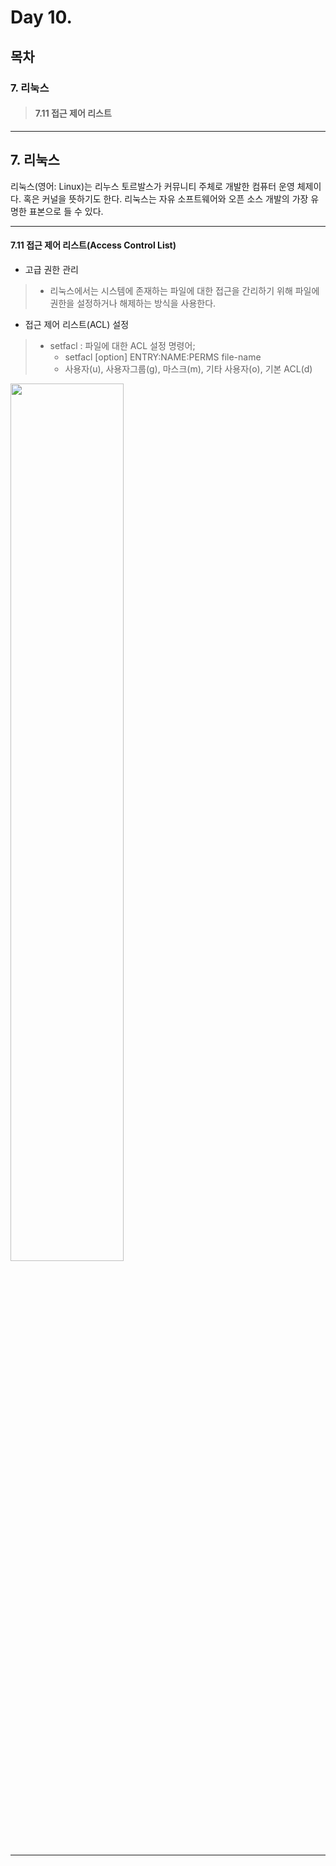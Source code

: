 # Day 10.

## 목차
 
### 7. 리눅스

> #### 7.11 접근 제어 리스트

------------
 
 
## 7. 리눅스
 
 
리눅스(영어: Linux)는 리누스 토르발스가 커뮤니티 주체로 개발한 컴퓨터 운영 체제이다. 혹은 커널을 뜻하기도 한다. 리눅스는 자유 소프트웨어와 오픈 소스 개발의 가장 유명한 표본으로 들 수 있다.


 ------------

#### 7.11 접근 제어 리스트(Access Control List)

* 고급 권한 관리
> * 리눅스에서는 시스템에 존재하는 파일에 대한 접근을 간리하기 위해 파일에 권한을 설정하거나 해제하는 방식을 사용한다.

* 접근 제어 리스트(ACL) 설정
> * setfacl : 파일에 대한 ACL 설정 명령어;
>   + setfacl [option] ENTRY:NAME:PERMS file-name
>   + 사용자(u), 사용자그룹(g), 마스크(m), 기타 사용자(o), 기본 ACL(d)


<img src="https://user-images.githubusercontent.com/56064985/82645905-9cc8aa00-9c4e-11ea-867a-cf335b85aa6d.png" width="60%"></img>

---
